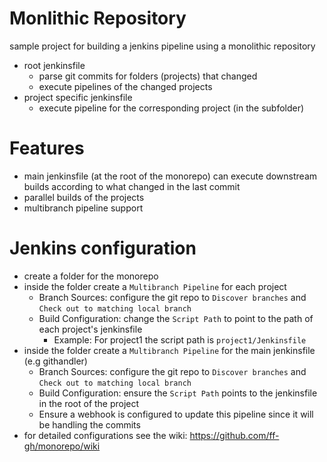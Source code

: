 # Monlithic Repository
sample project for building a jenkins pipeline using a monolithic repository

- root jenkinsfile 
    - parse git commits for folders (projects) that changed
    - execute pipelines of the changed projects
- project specific jenkinsfile
    - execute pipeline for the corresponding project (in the subfolder)

# Features
- main jenkinsfile (at the root of the monorepo) can execute downstream builds according to what changed in the last commit
- parallel builds of the projects
- multibranch pipeline support

# Jenkins configuration
- create a folder for the monorepo
- inside the folder create a `Multibranch Pipeline` for each project
    - Branch Sources: configure the git repo to `Discover branches` and `Check out to matching local branch`
    - Build Configuration: change the `Script Path` to point to the path of each project's jenkinsfile
        - Example: For project1 the script path is `project1/Jenkinsfile`
- inside the folder create a `Multibranch Pipeline` for the main jenkinsfile (e.g githandler)
    - Branch Sources: configure the git repo to `Discover branches` and `Check out to matching local branch`
    - Build Configuration: ensure the `Script Path` points to the jenkinsfile in the root of the project
    - Ensure a webhook is configured to update this pipeline since it will be handling the commits
- for detailed configurations see the wiki: https://github.com/ff-gh/monorepo/wiki

